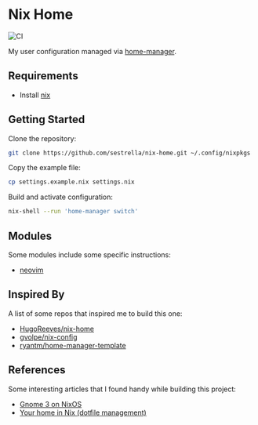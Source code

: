 # Nix Home

![CI](https://github.com/sestrella/nix-home/workflows/CI/badge.svg)

My user configuration managed via [home-manager][home-manager].

## Requirements

- Install [nix](https://nixos.org/guides/install-nix.html)

## Getting Started

Clone the repository:

```sh
git clone https://github.com/sestrella/nix-home.git ~/.config/nixpkgs
```

Copy the example file:

```sh
cp settings.example.nix settings.nix
```

Build and activate configuration:

```sh
nix-shell --run 'home-manager switch'
```

## Modules

Some modules include some specific instructions:

- [neovim](home/neovim)

## Inspired By

A list of some repos that inspired me to build this one:

- [HugoReeves/nix-home](https://github.com/HugoReeves/nix-home/)
- [gvolpe/nix-config](https://github.com/gvolpe/nix-config/)
- [ryantm/home-manager-template](https://github.com/ryantm/home-manager-template/)

## References

Some interesting articles that I found handy while building this project:

- [Gnome 3 on NixOS](https://gvolpe.com/blog/gnome3-on-nixos/)
- [Your home in Nix (dotfile management)](https://hugoreeves.com/posts/2019/nix-home/)

[home-manager]: https://github.com/nix-community/home-manager
